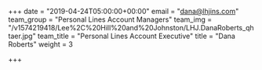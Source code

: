 +++
date = "2019-04-24T05:00:00+00:00"
email = "dana@lhjins.com"
team_group = "Personal Lines Account Managers"
team_img = "/v1574219418/Lee%2C%20Hill%20and%20Johnston/LHJ.DanaRoberts_qhtaer.jpg"
team_title = "Personal Lines Account Executive"
title = "Dana Roberts"
weight = 3

+++
